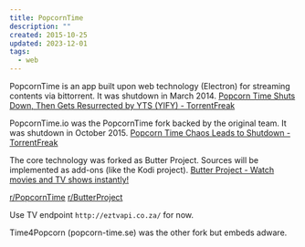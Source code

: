 ```yaml
---
title: PopcornTime
description: ""
created: 2015-10-25
updated: 2023-12-01
tags:
  - web
---
```


PopcornTime is an app built upon web technology (Electron) for streaming contents via bittorrent. It was shutdown in March 2014.
[Popcorn Time Shuts Down, Then Gets Resurrected by YTS (YIFY) - TorrentFreak](https://torrentfreak.com/popcorn-time-shuts-down-then-gets-resurrected-by-yts-yify-140315/)

PopcornTime.io was the PopcornTime fork backed by the original team. It was shutdown in October 2015.
[Popcorn Time Chaos Leads to Shutdown - TorrentFreak](https://torrentfreak.com/popcorn-time-chaos-triggers-more-downtime-151023/)

The core technology was forked as Butter Project. Sources will be implemented as add-ons (like the Kodi project).
[Butter Project - Watch movies and TV shows instantly!](http://butterproject.org/)

[r/PopcornTime](https://www.reddit.com/r/PopCornTime/)
[r/ButterProject](https://www.reddit.com/r/ButterProject/)

Use TV endpoint `http://eztvapi.co.za/` for now.

Time4Popcorn (popcorn-time.se) was the other fork but embeds adware.
